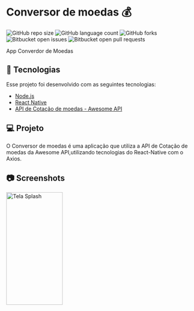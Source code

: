 # Conversor de moedas 💰
![GitHub repo size](https://img.shields.io/github/repo-size/LeonardoMarconi/conversorMoedas?style=for-the-badge)
![GitHub language count](https://img.shields.io/github/languages/count/LeonardoMarconi/conversorMoedas?style=for-the-badge)
![GitHub forks](https://img.shields.io/github/forks/LeonardoMarconi/conversorMoedas?style=for-the-badge)
![Bitbucket open issues](https://img.shields.io/bitbucket/issues/LeonardoMarconi/conversorMoedas?style=for-the-badge)
![Bitbucket open pull requests](https://img.shields.io/bitbucket/pr-raw/LeonardoMarconi/conversorMoedas?style=for-the-badge)

App Converdor de Moedas

## 🚀 Tecnologias

Esse projeto foi desenvolvido com as seguintes tecnologias:

- [Node.js](https://nodejs.org/en/)
- [React Native](https://facebook.github.io/react-native/)
- [API de Cotação de moedas - Awesome API](https://docs.awesomeapi.com.br/)

## 💻 Projeto

O Conversor de moedas é uma aplicação que utiliza a API de Cotação de moedas da Awesome API,utilizando tecnologias do React-Native com o Axios.

## 📷 Screenshots  
<div style="flex-direction: row;">
<img style="flex-direction: row;" alt="Tela Splash" src="https://drive.google.com/uc?export=view&id=1rSoy6q9NXZgrkEvXXJzHNIXfOVBGl9Eb" width="150" height="300">
</div>
